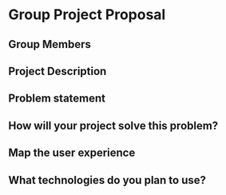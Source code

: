 # Group Project Proposal

## Group Members

## Project Description

## Problem statement

## How will your project solve this problem?

## Map the user experience

## What technologies do you plan to use?
